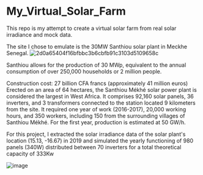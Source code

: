 # My_Virtual_Solar_Farm
This repo is my attempt to create a virtual solar farm from real solar irradiance and mock data.

The site I chose to emulate is the 30MW Santhiou solar plant in Meckhe Senegal.
![2d0a65404f16bfbbc3b6cbfb91c3103d5109658c](https://github.com/AdrienSourdilleTIL/My_Virtual_Solar_Farm/assets/130470716/86cfcfb3-5793-4a16-a96c-dcbcc24cc467)

 Santhiou allows for the production of 30 MWp, equivalent to the annual consumption of over 250,000 households or 2 million people.

Construction cost: 27 billion CFA francs (approximately 41 million euros)
Erected on an area of 64 hectares, the Santhiou Mékhé solar power plant is considered the largest in West Africa.
It comprises 92,160 solar panels, 36 inverters, and 3 transformers connected to the station located 9 kilometers from the site.
It required one year of work (2016-2017), 20,000 working hours, and 350 workers, including 150 from the surrounding villages of Santhiou Mékhé.
For the first year, production is estimated at 50 GW/h.

For this project, I extracted the solar irradiance data of the solar plant's location (15.13, -16.67) in 2019 and simulated the yearly functioning of 980 panels (340W) distributed between 70 inverters for a total theoretical capacity of 333Kw

![image](https://github.com/AdrienSourdilleTIL/My_Virtual_Solar_Farm/assets/130470716/a14ccc63-918e-4bf3-9d3a-ffc8493ff7e3)



